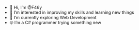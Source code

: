 - 👋 Hi, I’m @F46y
- 👀 I’m interested in improving my skills and learning new things
- 🌱 I’m currently exploring Web Development
- 🤓 I’m a C# programmer trying something new

<!---
F46y/F46y is a ✨ special ✨ repository because its `README.md` (this file) appears on your GitHub profile.
You can click the Preview link to take a look at your changes.
--->
